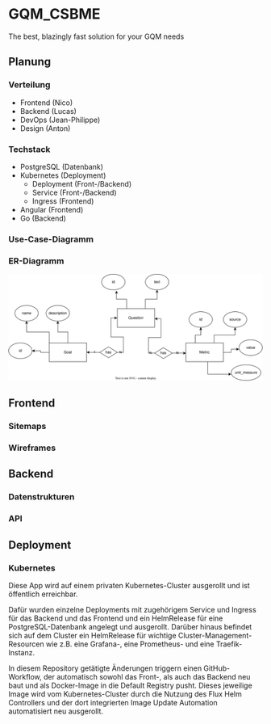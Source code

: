 # GQM_CSBME
The best, blazingly fast solution for your GQM needs

## Planung 

### Verteilung

- Frontend (Nico)
- Backend (Lucas)
- DevOps (Jean-Philippe)
- Design (Anton)

### Techstack

- PostgreSQL (Datenbank) 
- Kubernetes (Deployment)
  - Deployment (Front-/Backend)
  - Service (Front-/Backend)
  - Ingress (Frontend)
- Angular (Frontend)
- Go (Backend)

### Use-Case-Diagramm

### ER-Diagramm
![doku/ER_Diagram.drawio.svg](doku/ER_Diagram.drawio.svg)
## Frontend 

### Sitemaps

### Wireframes 

## Backend

### Datenstrukturen

### API

## Deployment

### Kubernetes
Diese App wird auf einem privaten Kubernetes-Cluster ausgerollt und ist öffentlich erreichbar.

Dafür wurden einzelne Deployments mit zugehörigem Service und Ingress für das Backend und das Frontend und ein HelmRelease für eine PostgreSQL-Datenbank angelegt und ausgerollt.
Darüber hinaus befindet sich auf dem Cluster ein HelmRelease für wichtige Cluster-Management-Resourcen wie z.B. eine Grafana-, eine Prometheus- und eine Traefik-Instanz.

In diesem Repository getätigte Änderungen triggern einen GitHub-Workflow, der automatisch sowohl das Front-, als auch das Backend neu baut und als Docker-Image in die Default Registry pusht.
Dieses jeweilige Image wird vom Kubernetes-Cluster durch die Nutzung des Flux Helm Controllers und der dort integrierten Image Update Automation automatisiert neu ausgerollt.